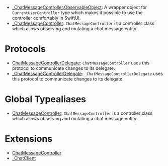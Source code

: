 
  - [\_ChatMessageController.ObservableObject](/_ChatMessageController_ObservableObject):
    A wrapper object for `CurrentUserController` type which makes it possible to use the controller comfortably in SwiftUI.
  - [\_ChatMessageController](/_ChatMessageController):
    `ChatMessageController` is a controller class which allows observing and mutating a chat message entity.

# Protocols

  - [ChatMessageControllerDelegate](/ChatMessageControllerDelegate):
    `ChatMessageController` uses this protocol to communicate changes to its delegate.
  - [\_ChatMessageControllerDelegate](/_ChatMessageControllerDelegate):
    `_ChatMessageControllerDelegate` uses this protocol to communicate changes to its delegate.

# Global Typealiases

  - [ChatMessageController](/ChatMessageController):
    `ChatMessageController` is a controller class which allows observing and mutating a chat message entity.

# Extensions

  - [ChatMessageController](/ChatMessageController)
  - [\_ChatClient](/_ChatClient)
